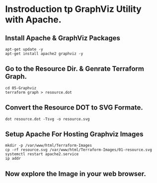 # Instroduction tp GraphViz Utility with Apache. 

## Install Apache & GraphViz Packages
```
apt-get update -y 
apt-get install apache2 graphviz -y 
```

## Go to the Resource Dir. & Genrate Terraform Graph. 
```
cd 05-Graphviz
terraform graph > resource.dot
```

## Convert the Resource DOT to SVG Formate.
```
dot resource.dot -Tsvg -o resource.svg
```

## Setup Apache For Hosting Graphviz Images 
```
mkdir -p /var/www/html/Terraform-Images
cp -rf resource.svg /var/www/html/Terraform-Images/01-resource.svg
systemctl restart apache2.service
ip addr 
```

## Now explore the Image in your web browser.
